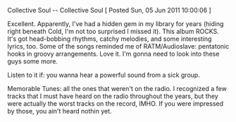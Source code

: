 Collective Soul -- Collective Soul
[ Posted Sun, 05 Jun 2011 10:00:06 ]

Excellent. Apparently, I've had a hidden gem in my library for years (hiding right
beneath Cold, I'm not too surprised I missed it). This album ROCKS. It's got head-bobbing rhythms, catchy melodies, and some interesting lyrics, too. Some of the songs reminded me of RATM/Audioslave: pentatonic hooks in groovy arrangements. Love it. I'm gonna need to look into these guys some more.

Listen to it if: you wanna hear a powerful sound from a sick group.

Memorable Tunes: all the ones that weren't on the radio. I recognized a few tracks that I must have heard on the radio throughout the years, but they were actually the worst tracks on the record, IMHO. If you were impressed by those, you ain't heard nothin yet.
